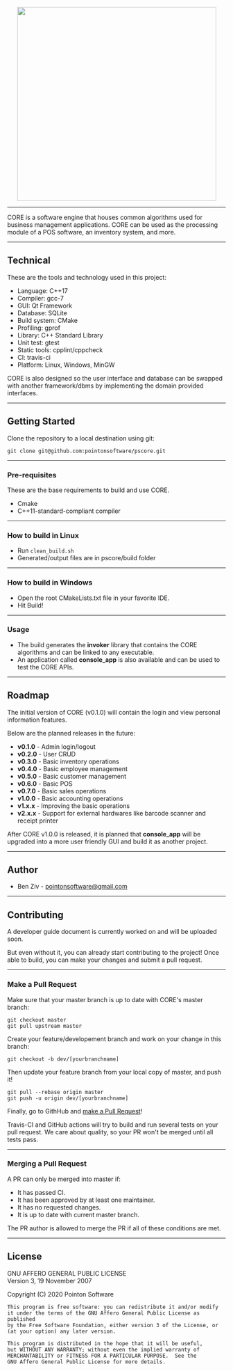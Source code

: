
<p align="center">
  <img width="459" height="446" src="https://bit.ly/3kxZ6sj">
</p>

---

CORE is a software engine that houses common algorithms used for business management applications. CORE can be used as the processing module of a POS software, an inventory system, and more.

---

## Technical

These are the tools and technology used in this project:
- Language: C++17
- Compiler: gcc-7
- GUI: Qt Framework
- Database: SQLite
- Build system: CMake
- Profiling: gprof
- Library: C++ Standard Library
- Unit test: gtest
- Static tools: cpplint/cppcheck
- CI: travis-ci
- Platform: Linux, Windows, MinGW

CORE is also designed so the user interface and database can be swapped with another framework/dbms by implementing the domain provided interfaces.

---

## Getting Started

Clone the repository to a local destination using git:

`git clone git@github.com:pointonsoftware/pscore.git`

---

### Pre-requisites

These are the base requirements to build and use CORE.
 - Cmake
 - C++11-standard-compliant compiler

---

### How to build in Linux

- Run `clean_build.sh`
- Generated/output files are in pscore/build folder

---

### How to build in Windows

- Open the root CMakeLists.txt file in your favorite IDE.
- Hit Build!

---

### Usage

- The build generates the **invoker** library that contains the CORE algorithms and can be linked to any executable.
- An application called **console_app** is also available and can be used to test the CORE APIs.

---

## Roadmap

The initial version of CORE (v0.1.0) will contain the login and view personal information features.  

Below are the planned releases in the future:  

 - **v0.1.0** - Admin login/logout
 - **v0.2.0** - User CRUD
 - **v0.3.0** - Basic inventory operations
 - **v0.4.0** - Basic employee management
 - **v0.5.0** - Basic customer management
 - **v0.6.0** - Basic POS
 - **v0.7.0** - Basic sales operations
 - **v1.0.0** - Basic accounting operations
 - **v1.x.x** - Improving the basic operations  
 - **v2.x.x** - Support for external hardwares like barcode scanner and receipt printer

After CORE v1.0.0 is released, it is planned that **console_app** will be upgraded into a more user friendly GUI and build it as another project.

---

## Author
 - Ben Ziv - <pointonsoftware@gmail.com>

---

## Contributing

A developer guide document is currently worked on and will be uploaded soon.  
 
 But even without it, you can already start contributing to the project! Once able to build, you can make your changes and submit a pull request.

---

### Make a Pull Request

Make sure that your master branch is up to date with CORE's master branch:
```
git checkout master
git pull upstream master
```

Create your feature/developement branch and work on your change in this branch:
```
git checkout -b dev/[yourbranchname]
```

Then update your feature branch from your local copy of master, and push it!
```
git pull --rebase origin master
git push -u origin dev/[yourbranchname]
```

Finally, go to GithHub and [make a Pull Request](https://docs.github.com/en/github/collaborating-with-issues-and-pull-requests/creating-a-pull-request)!  

Travis-CI and GitHub actions will try to build and run several tests on your pull request. We care about quality, so your PR won't be merged until all tests pass.

---

### Merging a Pull Request

A PR can only be merged into master if:
 - It has passed CI.
 - It has been approved by at least one maintainer.
 - It has no requested changes.
 - It is up to date with current master branch.  

The PR author is allowed to merge the PR if all of these conditions are met.



---

## License

GNU AFFERO GENERAL PUBLIC LICENSE  
   Version 3, 19 November 2007  

   Copyright (C) 2020 Pointon Software  

    This program is free software: you can redistribute it and/or modify
    it under the terms of the GNU Affero General Public License as published
    by the Free Software Foundation, either version 3 of the License, or
    (at your option) any later version.

    This program is distributed in the hope that it will be useful,
    but WITHOUT ANY WARRANTY; without even the implied warranty of
    MERCHANTABILITY or FITNESS FOR A PARTICULAR PURPOSE.  See the
    GNU Affero General Public License for more details.